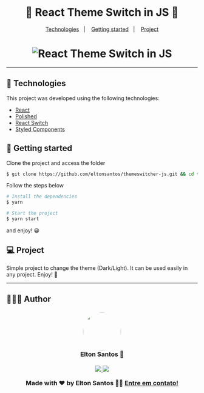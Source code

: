 <h1 align="center">
  <strong>💛 React Theme Switch in JS 🖤</strong>
</h1>

<p align="center">
  <a href="#-technologies">Technologies</a>&nbsp;&nbsp;&nbsp;|&nbsp;&nbsp;&nbsp;
  <a href="#-getting-started">Getting started</a>&nbsp;&nbsp;&nbsp;|&nbsp;&nbsp;&nbsp;
  <a href="#-project">Project</a>
<br>

<h1 align="center">
  <img alt="React Theme Switch in JS" title="React Theme Switch in JS" src=".github/themeswitcher.git" />
</h1>

---

## 🧪 Technologies

This project was developed using the following technologies:

- [React](https://reactjs.org)
- [Polished](https://polished.js.org/)
- [React Switch](https://react-switch.netlify.app/)
- [Styled Components](https://styled-components.com/)

## 🚀 Getting started

Clone the project and access the folder

```bash
$ git clone https://github.com/eltonsantos/themeswitcher-js.git && cd themeswitcher-js
```

Follow the steps below

```bash
# Install the dependencies
$ yarn

# Start the project
$ yarn start

```
and enjoy! 😀

## 💻 Project

Simple project to change the theme (Dark/Light). It can be used easily in any project. Enjoy! 🥰

---

## 👨🏻‍💻 Author

<h3 align="center">
  <img style="border-radius: 50%" src="https://avatars3.githubusercontent.com/u/1292594?s=460&u=0b1bfb0fc81256c59dc33f31ce344231bd5a5286&v=4" width="100px;" alt=""/>
  <br/>
  <strong>Elton Santos</strong> 🚀
  <br/>
  <br/>

 <a href="https://www.linkedin.com/in/eltonmelosantos" alt="LinkedIn" target="blank">
    <img src="https://img.shields.io/badge/-LinkedIn-blue?style=flat-square&logo=Linkedin&logoColor=white" />
  </a>

  <a href="mailto:elton.melo.santos@gmail.com?subject=Olá%20Elton" alt="Email" target="blank">
    <img src="https://img.shields.io/badge/-Gmail-c14438?style=flat-square&logo=Gmail&logoColor=white&link=mailto:elton.melo.santos@gmail.com" />
  </a>

<br/>

Made with ❤️ by Elton Santos 👋🏽 [Entre em contato!](https://www.linkedin.com/in/eltonmelosantos/)

</h3>
